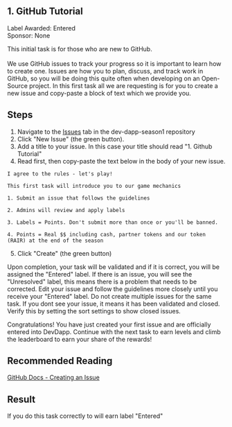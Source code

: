 ## 1. GitHub Tutorial
Label Awarded: Entered\
Sponsor: None

This initial task is for those who are new to GitHub.\
\
We use GitHub issues to track your progress so it is important to learn how to create one. Issues are how you to plan, discuss, and track work in GitHub, so you will be doing this quite often when developing on an Open-Source project. In this first task all we are requesting is for you to create a new issue and copy-paste a block of text which we provide you.

## Steps
1. Navigate to the [Issues](https://github.com/rairprotocol/dev-dapp-season1/issues) tab in the dev-dapp-season1 repository
2. Click "New Issue" (the green button).
3. Add a title to your issue. In this case your title should read "1. Github Tutorial"
4. Read first, then copy-paste the text below in the body of your new issue.

```
I agree to the rules - let's play!

This first task will introduce you to our game mechanics

1. Submit an issue that follows the guidelines

2. Admins will review and apply labels

3. Labels = Points. Don't submit more than once or you'll be banned.

4. Points = Real $$ including cash, partner tokens and our token (RAIR) at the end of the season
```
5. Click "Create" (the green button)

Upon completion, your task will be validated and if it is correct, you will be assigned the "Entered" label. If there is an issue, you will see the "Unresolved" label, this means there is a problem that needs to be corrected. Edit your issue and follow the guidelines more closely until you receive your "Entered" label. Do not create multiple issues for the same task. If you dont see your issue, it means it has been validated and closed. Verify this by setting the sort settings to show closed issues.

Congratulations! You have just created your first issue and are officially entered into DevDapp. Continue with the next task to earn levels and climb the leaderboard to earn your share of the rewards!

## Recommended Reading 
[GitHub Docs - Creating an Issue](https://docs.github.com/en/issues/tracking-your-work-with-issues/using-issues/creating-an-issue)

## Result

If you do this task correctly to will earn label "Entered"
